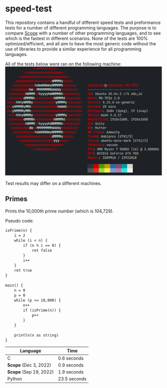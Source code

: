 # speed-test
This repository contains a handful of different speed tests and preformance tests for a number of different programming languages. The purpose is to compare [Scope](https://github.com/ScopeLang/Scope) with a number of other programming languages, and to see which is the fastest in different scenarios. None of the tests are 100% optimized/efficient, and all aim to have the most generic code without the use of libraries to provide a similar experience for all programming languages.

All of the tests below were ran on the following machine:
![Neofetch](neofetch.png)

Test results may differ on a different machines.

## Primes

Prints the 10,000th prime number (which is 104,729).

Pseudo code:
```
isPrime(n) {
    i = 2
    while (i < n) {
        if (n % i == 0) {
            ret false
        }
        i++
    }
    ret true
}

main() {
    n = 0
    p = 0
    while (p <= 10,000) {
        n++
        if (isPrime(n)) {
            p++
        }
    }
    
    println(n as string)
}
```

| **Language**                | **Time**     |
|-----------------------------|--------------|
| C                           | 0.6 seconds  |
| **Scope** (Dec 3, 2022)     | 0.9 seconds  |
| **Scope** (Sep 19, 2022)    | 1.9 seconds  |
| Python                      | 23.5 seconds |